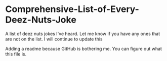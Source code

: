 # Comprehensive-List-of-Every-Deez-Nuts-Joke
A list of deez nuts jokes I've heard. Let me know if you have any ones that are not on the list. I will continue to update this

Adding a readme because GitHub is bothering me. You can figure out what this file is.

